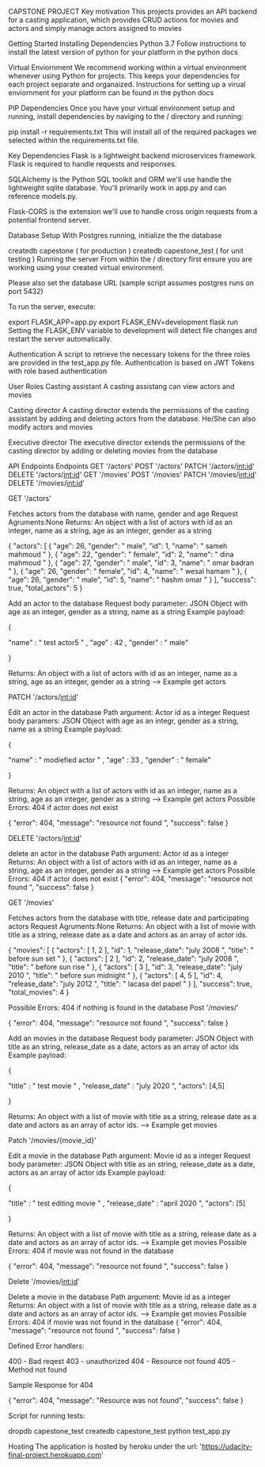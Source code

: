 CAPSTONE PROJECT
Key motivation
This projects provides an API backend for a casting application, which provides CRUD actions for movies and actors and simply manage actors assigned to movies

Getting Started
Installing Dependencies
Python 3.7
Follow instructions to install the latest version of python for your platform in the python docs

Virtual Enviornment
We recommend working within a virtual environment whenever using Python for projects. This keeps your dependencies for each project separate and organaized. Instructions for setting up a virual enviornment for your platform can be found in the python docs

PIP Dependencies
Once you have your virtual environment setup and running, install dependencies by naviging to the / directory and running:

pip install -r requirements.txt
This will install all of the required packages we selected within the requirements.txt file.

Key Dependencies
Flask is a lightweight backend microservices framework. Flask is required to handle requests and responses.

SQLAlchemy is the Python SQL toolkit and ORM we'll use handle the lightweight sqlite database. You'll primarily work in app.py and can reference models.py.

Flask-CORS is the extension we'll use to handle cross origin requests from a potential frontend server.

Database Setup
With Postgres running, initialize the the database

createdb capestone ( for production )
createdb capestone_test  ( for unit testing )
Running the server
From within the / directory first ensure you are working using your created virtual environment.

Please also set the database URL (sample script assumes postgres runs on port 5432)

To run the server, execute:

export FLASK_APP=app.py
export FLASK_ENV=development
flask run
Setting the FLASK_ENV variable to development will detect file changes and restart the server automatically.

Authentication
A script to retrieve the necessary tokens for the three roles are provided in the test_app.py file. Authentication is based on JWT Tokens with role based authentication

User Roles
Casting assistant
A casting assistang can view actors and movies

Casting director
A casting director extends the permissions of the casting assistant by adding and deleting actors from the database. He/She can also modify actors and movies

Executive director
The executive director extends the permissions of the casting director by adding or deleting movies from the database

API Endpoints
Endpoints GET '/actors'
 POST '/actors'
 PATCH '/actors/<int:id>'
 DELETE '/actors/<int:id>' 
 GET '/movies'
 POST '/movies'
 PATCH '/movies/<int:id>'
 DELETE '/movies/<int:id>'

GET '/actors'

Fetches actors from the database with name, gender and age
Request Agruments:None
Returns: An object with a list of actors with id as an integer, name as a string, age as an integer, gender as a string

{
    "actors": [
        {
            "age": 26,
            "gender": " male",
            "id": 1,
            "name": " sameh mahmoud "
        },
        {
            "age": 22,
            "gender": " female",
            "id": 2,
            "name": " dina mahmoud "
        },
        {
            "age": 27,
            "gender": " male",
            "id": 3,
            "name": " omar badran "
        },
        {
            "age": 26,
            "gender": " female",
            "id": 4,
            "name": " wesal hamam "
        },
        {
            "age": 26,
            "gender": " male",
            "id": 5,
            "name": " hashm omar "
        }
    ],
    "success": true,
    "total_actors": 5
}



Add an actor to the database
Request body parameter: JSON Object with age as an integer, gender as a string, name as a string Example payload:

{
	
"name" : " test actor5 " ,
"age" : 42 ,
"gender" : " male"

}


Returns: An object with a list of actors with id as an integer, name as a string, age as an integer, gender as a string --> Example get actors

PATCH '/actors/<int:id>'

Edit an actor in the database
Path argument: Actor id as a integer
Request body paramers: JSON Object with age as an integr, gender as a string, name as a string Example payload:

{
	
"name" : " modiefied actor " ,
"age" : 33 ,
"gender" : " female"

}



Returns: An object with a list of actors with id as an integer, name as a string, age as an integer, gender as a string --> Example get actors
Possible Errors:
404 if actor does not exist

{
    "error": 404,
    "message": "resource not found ",
    "success": false
}


DELETE '/actors/<int:id>'

delete an actor in the database
Path argument: Actor id as a integer
Returns: An object with a list of actors with id as an integer, name as a string, age as an integer, gender as a string --> Example get actors
Possible Errors:
404 if actor does not exist
{
    "error": 404,
    "message": "resource not found ",
    "success": false
}

GET '/movies'

Fetches actors from the database with title, release date and participating actors
Request Agruments:None
Returns: An object with a list of movie with title as a string, release date as a date and actors as an array of actor ids.

{
    "movies": [
        {
            "actors": [
                1,
                2
            ],
            "id": 1,
            "release_date": "july 2008 ",
            "title": " before sun set   "
        },
        {
            "actors": [
                2
            ],
            "id": 2,
            "release_date": "july 2008 ",
            "title": " before sun rise   "
        },
        {
            "actors": [
                3
            ],
            "id": 3,
            "release_date": "july 2010 ",
            "title": " before sun midnight   "
        },
        {
            "actors": [
                4,
                5
            ],
            "id": 4,
            "release_date": "july 2012 ",
            "title": " lacasa del papel   "
        }
    ],
    "success": true,
    "total_movies": 4
}




Possible Errors:
404 if nothing is found in the database
Post '/movies/'

{
    "error": 404,
    "message": "resource not found ",
    "success": false
}

Add an movies in the database
Request body parameter: JSON Object with title as an string, release_date as a date, actors as an array of actor ids Example payload:

{
	
"title" : " test movie  " ,
"release_date" : "july 2020 ",
"actors": [4,5]


}



Returns: An object with a list of movie with title as a string, release date as a date and actors as an array of actor ids. --> Example get movies

Patch '/movies/{movie_id}'

Edit a movie in the database
Path argument: Movie id as a integer
Request body parameter: JSON Object with title as an string, release_date as a date, actors as an array of actor ids Example payload:

{
	
"title" : " test editing movie  " ,
"release_date" : "april 2020 ",
"actors": [5]


}


Returns: An object with a list of movie with title as a string, release date as a date and actors as an array of actor ids. --> Example get movies
Possible Errors:
404 if movie was not found in the database

{
    "error": 404,
    "message": "resource not found ",
    "success": false
}

Delete '/movies/<int:id>'

Delete a movie in the database
Path argument: Movie id as a integer
Returns: An object with a list of movie with title as a string, release date as a date and actors as an array of actor ids. --> Example get movies
Possible Errors:
404 if movie was not found in the database
{
    "error": 404,
    "message": "resource not found ",
    "success": false
}

Defined Error handlers:

400 - Bad reqest
403 - unauthorized
404 - Resource not found
405 - Method not found

Sample Response for 404

{
  "error": 404, 
  "message": "Resource was not found", 
  "success": false
}


Script for running tests:

dropdb capestone_test
createdb capestone_test
python test_app.py

Hosting
The application is hosted by heroku under the url: 'https://udacity-final-project.herokuapp.com' 

